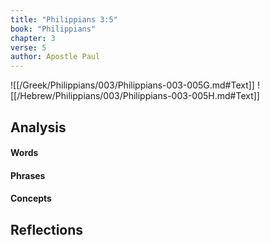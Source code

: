 ```yaml
---
title: "Philippians 3:5"
book: "Philippians"
chapter: 3
verse: 5
author: Apostle Paul
---
```

![[/Greek/Philippians/003/Philippians-003-005G.md#Text]]
![[/Hebrew/Philippians/003/Philippians-003-005H.md#Text]]

## Analysis

#### Words

#### Phrases

#### Concepts

## Reflections
